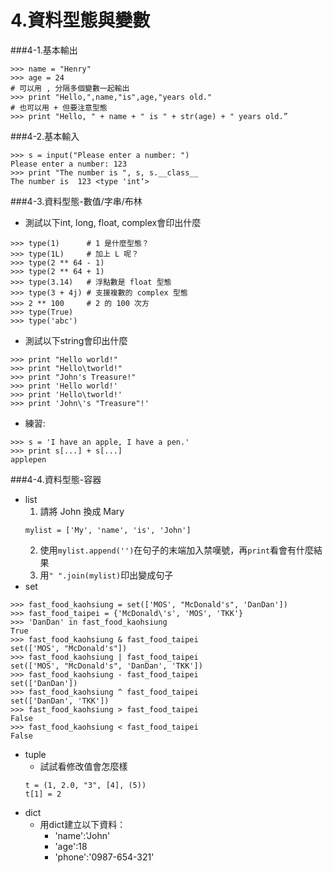 # 4.資料型態與變數

###4-1.基本輸出
```
>>> name = "Henry"
>>> age = 24
# 可以用 , 分隔多個變數一起輸出
>>> print "Hello,",name,"is",age,"years old."
# 也可以用 + 但要注意型態
>>> print "Hello, " + name + " is " + str(age) + " years old.”
```
###4-2.基本輸入
```
>>> s = input("Please enter a number: ")
Please enter a number: 123
>>> print "The number is ", s, s.__class__
The number is  123 <type 'int‘>
```
###4-3.資料型態-數值/字串/布林
  - 測試以下int, long, float, complex會印出什麼
```
>>> type(1)      # 1 是什麼型態？
>>> type(1L)     # 加上 L 呢？
>>> type(2 ** 64 - 1) 
>>> type(2 ** 64 + 1) 
>>> type(3.14)   # 浮點數是 float 型態
>>> type(3 + 4j) # 支援複數的 complex 型態
>>> 2 ** 100     # 2 的 100 次方
>>> type(True)   
>>> type('abc')
```
  - 測試以下string會印出什麼
```
>>> print "Hello world!"        
>>> print "Hello\tworld!"       
>>> print "John's Treasure!"     
>>> print 'Hello world!'       
>>> print 'Hello\tworld!'      
>>> print 'John\'s "Treasure"!' 
```
  - 練習:
```
>>> s = 'I have an apple, I have a pen.'
>>> print s[...] + s[...]
applepen
```


###4-4.資料型態-容器
  - list 
    1. 請將 John 換成 Mary
    ```
    mylist = ['My', 'name', 'is', 'John']
    ```
    2. 使用`mylist.append('')`在句子的末端加入禁嘆號，再`print`看會有什麼結果
    3. 用`" ".join(mylist)`印出變成句子
  - set
```
>>> fast_food_kaohsiung = set(['MOS', "McDonald's", 'DanDan']) 
>>> fast_food_taipei = {'McDonald\'s', 'MOS', 'TKK'}
>>> 'DanDan' in fast_food_kaohsiung  
True
>>> fast_food_kaohsiung & fast_food_taipei    
set(['MOS', "McDonald's"])
>>> fast_food_kaohsiung | fast_food_taipei    
set(['MOS', "McDonald's", 'DanDan', 'TKK'])
>>> fast_food_kaohsiung - fast_food_taipei    
set(['DanDan'])
>>> fast_food_kaohsiung ^ fast_food_taipei    
set(['DanDan', 'TKK'])
>>> fast_food_kaohsiung > fast_food_taipei    
False
>>> fast_food_kaohsiung < fast_food_taipei 
False 
```
  - tuple
    - 試試看修改值會怎麼樣
    ```
    t = (1, 2.0, "3", [4], (5))
    t[1] = 2
    ```
  - dict
    - 用dict建立以下資料：
      - 'name':'John'
      - 'age':18
      - 'phone':'0987-654-321'

